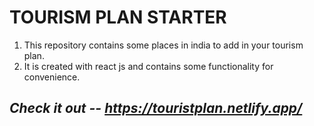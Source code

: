 # TOURISM PLAN STARTER

1. This repository contains some places in india to add in your tourism plan.
2. It is created with react js and contains some functionality for convenience.

   
## *Check it out -- https://touristplan.netlify.app/*


